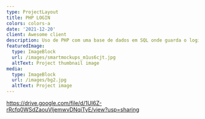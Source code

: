 ```yaml
---
type: ProjectLayout
title: PHP LOGIN
colors: colors-a
date: '2021-12-20'
client: Awesome client
description: Uso de PHP com uma base de dados em SQL onde guarda o login/ sign up da conta
featuredImage:
  type: ImageBlock
  url: /images/smartmockups_m1us6cjt.jpg
  altText: Project thumbnail image
media:
  type: ImageBlock
  url: /images/bg2.jpg
  altText: Project image
---
```

<https://drive.google.com/file/d/1UI6Z-rRcfq0WSdZaouVljemwvDNqiTyE/view?usp=sharing>

